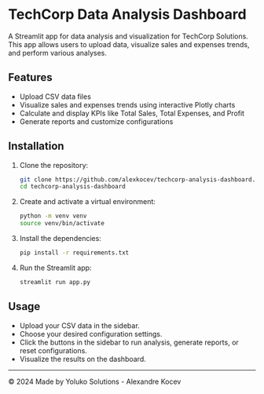 # TechCorp Data Analysis Dashboard

A Streamlit app for data analysis and visualization for TechCorp Solutions. This app allows users to upload data, visualize sales and expenses trends, and perform various analyses.

## Features

- Upload CSV data files
- Visualize sales and expenses trends using interactive Plotly charts
- Calculate and display KPIs like Total Sales, Total Expenses, and Profit
- Generate reports and customize configurations

## Installation

1. Clone the repository:
	```bash
	git clone https://github.com/alexkocev/techcorp-analysis-dashboard.git
	cd techcorp-analysis-dashboard
	```
   

2.  Create and activate a virtual environment:
	```bash
	python -m venv venv
	source venv/bin/activate
	```
    
4.  Install the dependencies:
	```bash    
	pip install -r requirements.txt
	```
    
5.  Run the Streamlit app:
	```bash 
	streamlit run app.py
	```
    

## Usage

-   Upload your CSV data in the sidebar.
-   Choose your desired configuration settings.
-   Click the buttons in the sidebar to run analysis, generate reports, or reset configurations.
-   Visualize the results on the dashboard.

----------

© 2024 Made by Yoluko Solutions - Alexandre Kocev
